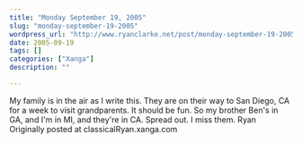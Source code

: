 ```yaml
---
title: "Monday September 19, 2005"
slug: "monday-september-19-2005"
wordpress_url: "http://www.ryanclarke.net/post/monday-september-19-2005/"
date: 2005-09-19
tags: []
categories: ["Xanga"]
description: ""

---
```


My family is in the air as I write this. They are on their way to San Diego, CA for a week to visit grandparents. It should be fun.
 So my brother Ben's in GA, and I'm in MI, and they're in CA.
 Spread out.
 I miss them.
 Ryan
Originally posted at classicalRyan.xanga.com
